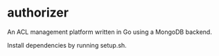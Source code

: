 authorizer
==========

An ACL management platform written in Go using a MongoDB backend.

Install dependencies by running setup.sh.
